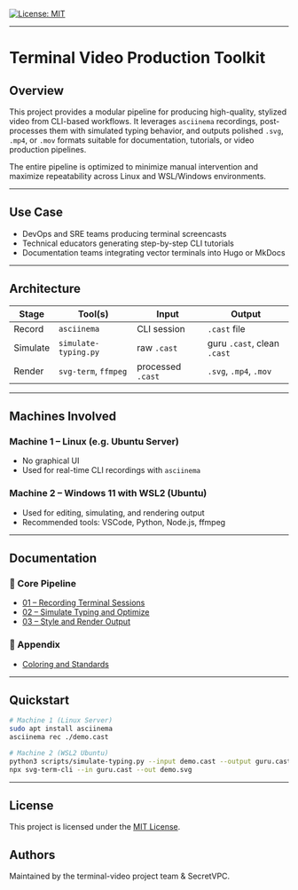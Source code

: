 [![License: MIT](https://img.shields.io/badge/License-MIT-yellow.svg)](https://opensource.org/licenses/MIT)

---

# Terminal Video Production Toolkit

## Overview

This project provides a modular pipeline for producing high-quality, stylized video from CLI-based workflows. It leverages `asciinema` recordings, post-processes them with simulated typing behavior, and outputs polished `.svg`, `.mp4`, or `.mov` formats suitable for documentation, tutorials, or video production pipelines.

The entire pipeline is optimized to minimize manual intervention and maximize repeatability across Linux and WSL/Windows environments.

---

## Use Case

* DevOps and SRE teams producing terminal screencasts
* Technical educators generating step-by-step CLI tutorials
* Documentation teams integrating vector terminals into Hugo or MkDocs

---

## Architecture

| Stage    | Tool(s)              | Input             | Output                      |
| -------- | -------------------- | ----------------- | --------------------------- |
| Record   | `asciinema`          | CLI session       | `.cast` file                |
| Simulate | `simulate-typing.py` | raw `.cast`       | guru `.cast`, clean `.cast` |
| Render   | `svg-term`, `ffmpeg` | processed `.cast` | `.svg`, `.mp4`, `.mov`      |

---

## Machines Involved

### Machine 1 – Linux (e.g. Ubuntu Server)

* No graphical UI
* Used for real-time CLI recordings with `asciinema`

### Machine 2 – Windows 11 with WSL2 (Ubuntu)

* Used for editing, simulating, and rendering output
* Recommended tools: VSCode, Python, Node.js, ffmpeg

---

## Documentation

### 🔹 Core Pipeline

* [01 – Recording Terminal Sessions](./docs/01-recording-terminal-sessions.md)
* [02 – Simulate Typing and Optimize](./docs/02-simulate-typing-and-optimize.md)
* [03 – Style and Render Output](./docs/03-style-and-render-output.md)

### 🔹 Appendix

* [Coloring and Standards](./docs/appendix-coloring-and-standards.md)

---

## Quickstart

```bash
# Machine 1 (Linux Server)
sudo apt install asciinema
asciinema rec ./demo.cast

# Machine 2 (WSL2 Ubuntu)
python3 scripts/simulate-typing.py --input demo.cast --output guru.cast
npx svg-term-cli --in guru.cast --out demo.svg
```

---

## License

This project is licensed under the [MIT License](./LICENSE).

## Authors

Maintained by the terminal-video project team & SecretVPC.
